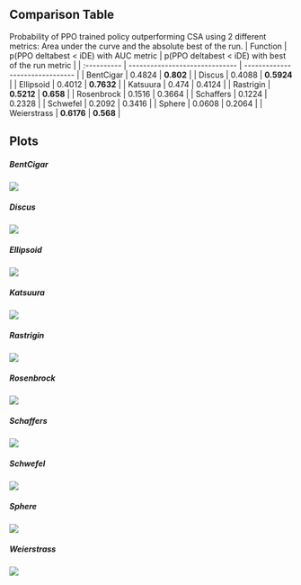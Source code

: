 ## Comparison Table

Probability of PPO trained policy outperforming CSA using 2 different metrics: Area under the curve and the absolute best of the run.
| Function    | p(PPO deltabest < iDE) with AUC metric | p(PPO deltabest < iDE) with best of the run metric |
| :---------- | ------------------------------ | ------------------------------- |
| BentCigar | 0.4824 | **0.802** |
| Discus | 0.4088 | **0.5924** |
| Ellipsoid | 0.4012 | **0.7632** |
| Katsuura | 0.474 | 0.4124 |
| Rastrigin | **0.5212** | **0.658** |
| Rosenbrock | 0.1516 | 0.3664 |
| Schaffers | 0.1224 | 0.2328 |
| Schwefel | 0.2092 | 0.3416 |
| Sphere | 0.0608 | 0.2064 |
| Weierstrass | **0.6176** | **0.568** |

## Plots

##### BentCigar

![](BentCigar/iDE_BentCigar_comparison.png)

##### Discus

![](Discus/iDE_Discus_comparison.png)

##### Ellipsoid

![](Ellipsoid/iDE_Ellipsoid_comparison.png)

##### Katsuura

![](Katsuura/iDE_Katsuura_comparison.png)

##### Rastrigin

![](Rastrigin/iDE_Rastrigin_comparison.png)

##### Rosenbrock

![](Rosenbrock/iDE_Rosenbrock_comparison.png)

##### Schaffers

![](Schaffers/iDE_Schaffers_comparison.png)

##### Schwefel

![](Schwefel/iDE_Schwefel_comparison.png)

##### Sphere

![](Sphere/iDE_Sphere_comparison.png)

##### Weierstrass

![](Weierstrass/iDE_Weierstrass_comparison.png)

